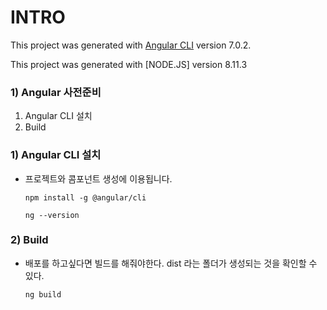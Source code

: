 # INTRO
 
This project was generated with [Angular CLI](https://github.com/angular/angular-cli) version 7.0.2.

This project was generated with [NODE.JS] version 8.11.3


### 1) Angular 사전준비
  1. Angular CLI 설치
  2. Build

### 1) Angular CLI 설치
- 프로젝트와 콤포넌트 생성에 이용됩니다.

	```
	npm install -g @angular/cli
	```
	```
	ng --version
	```
	

### 2) Build
- 배포를 하고싶다면 빌드를 해줘야한다. dist 라는 폴더가 생성되는 것을 확인할 수 있다.

	```
	ng build
